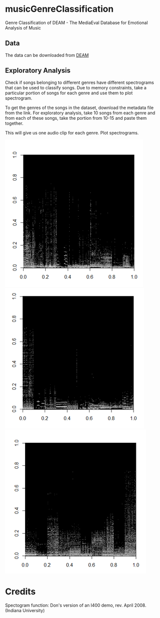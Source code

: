 # musicGenreClassification
Genre Classification of DEAM - The MediaEval Database for Emotional Analysis of Music

## Data
The data can be downloaded from [DEAM](http://cvml.unige.ch/databases/DEAM/)

## Exploratory Analysis 

Check if songs belonging to different genres have different spectrograms that can be used to classify songs. 
Due to memory constraints, take a particular portion of songs for each genre and use them to plot spectrogram.

To get the genres of the songs in the dataset, download the metadata file from the link. For exploratory analysis,
take 10 songs from each genre and from each of these songs, take the portion from 10-15 and paste them together. 

This will give us one audio clip for each genre. Plot spectrograms. 

![Blues Spectogram](https://github.com/RaghavRajaram/musicGenreClassification/blob/master/Blues.PNG)
![Classical Spectogram](https://github.com/RaghavRajaram/musicGenreClassification/blob/master/Classical.PNG)
![Rock Spectogram](https://github.com/RaghavRajaram/musicGenreClassification/blob/master/Rock.PNG)

# Credits
Spectogram function: Don's version of an I400 demo, rev. April 2008. (Indiana University)